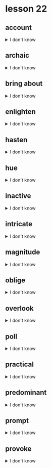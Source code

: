 # lesson 22

## account
<details>
<summary>I don't know</summary>

+ adj. &nbsp; &nbsp; accountable

+    v. &nbsp; &nbsp; account

+    n. &nbsp; &nbsp; a report of an event; money kept in a bank; a statement of something used or received, usually a financial report

+ syn. &nbsp; &nbsp; story

</details>

## archaic
<details>
<summary>I don't know</summary>

+ adj. &nbsp; &nbsp; very old; old-fashioned; no longer used

+ syn. &nbsp; &nbsp; ancient

</details>

## bring about
<details>
<summary>I don't know</summary>

+ ph. v. &nbsp; &nbsp; to cause something to happen

+    syn. &nbsp; &nbsp; generate

</details>

## enlighten
<details>
<summary>I don't know</summary>

+    n. &nbsp; &nbsp; enlightenment

+ adj. &nbsp; &nbsp; enlightened

+    v. &nbsp; &nbsp; to give information or understanding to someone

+ syn. &nbsp; &nbsp; instruct

</details>

## hasten
<details>
<summary>I don't know</summary>

+ adj. &nbsp; &nbsp; hasty

+    n. &nbsp; &nbsp; hastiness

+    v. &nbsp; &nbsp; to cause to go faster; move forward more quickly

+ syn. &nbsp; &nbsp; accelerate

</details>

## hue
<details>
<summary>I don't know</summary>

+    n. &nbsp; &nbsp; color

+ syn. &nbsp; &nbsp; color

</details>

## inactive
<details>
<summary>I don't know</summary>

+    n. &nbsp; &nbsp; inactivity

+ adj. &nbsp; &nbsp; not moving; not involved

+ syn. &nbsp; &nbsp; idle

</details>

## intricate
<details>
<summary>I don't know</summary>

+ adv. &nbsp; &nbsp; intricately

+    n. &nbsp; &nbsp; intricacy

+ adj. &nbsp; &nbsp; having many parts; finely detailed

+ syn. &nbsp; &nbsp; complex

</details>

## magnitude
<details>
<summary>I don't know</summary>

+ adv. &nbsp; &nbsp; magnificently

+ adj. &nbsp; &nbsp; magnificent

+    v. &nbsp; &nbsp; magnify*

+    n. &nbsp; &nbsp; of great size or importance*to increase

+ syn. &nbsp; &nbsp; dimension

</details>

## oblige
<details>
<summary>I don't know</summary>

+ adv. &nbsp; &nbsp; obligingly

+ adj. &nbsp; &nbsp; obligatory

+    n. &nbsp; &nbsp; obligation

+    v. &nbsp; &nbsp; to have to do something

+ syn. &nbsp; &nbsp; require

</details>

## overlook
<details>
<summary>I don't know</summary>

+ adj. &nbsp; &nbsp; overlooked

+    v. &nbsp; &nbsp; to ignore or neglect

+ syn. &nbsp; &nbsp; disregard

</details>

## poll
<details>
<summary>I don't know</summary>

+    n. &nbsp; &nbsp; questionnaire; a vote of public opinion

+ syn. &nbsp; &nbsp; survey

</details>

## practical
<details>
<summary>I don't know</summary>

+ adv. &nbsp; &nbsp; practically

+ adj. &nbsp; &nbsp; convenient or effective

+    n. &nbsp; &nbsp; practicality

+ syn. &nbsp; &nbsp; functional

</details>

## predominant
<details>
<summary>I don't know</summary>

+ adv. &nbsp; &nbsp; predominantly

+    n. &nbsp; &nbsp; predominance

+ adj. &nbsp; &nbsp; the most noticeable or powerful element

+ syn. &nbsp; &nbsp; principal

</details>

## prompt
<details>
<summary>I don't know</summary>

+ adv. &nbsp; &nbsp; promptly

+    n. &nbsp; &nbsp; promptness

+    v. &nbsp; &nbsp; to cause something to happen; do quickly; be on time

+ syn. &nbsp; &nbsp; induce

</details>

## provoke
<details>
<summary>I don't know</summary>

+    n. &nbsp; &nbsp; provocation

+ adj. &nbsp; &nbsp; provocative

+    v. &nbsp; &nbsp; to cause or produce negative behavior or result

+ syn. &nbsp; &nbsp; trigger

</details>
